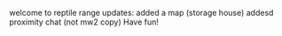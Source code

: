 welcome to reptile range
updates: added a map (storage house) 
addesd proximity chat (not mw2 copy)
Have fun!

